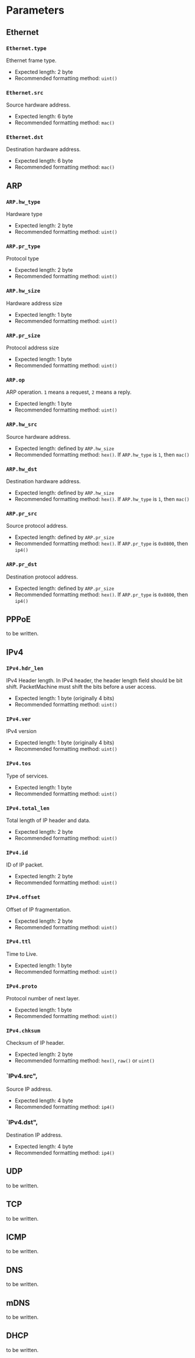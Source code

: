 Parameters
===========

Ethernet
-----------

### `Ethernet.type`

Ethernet frame type.

- Expected length: 2 byte
- Recommended formatting method: `uint()`

### `Ethernet.src`

Source hardware address.

- Expected length: 6 byte
- Recommended formatting method: `mac()`

### `Ethernet.dst`

Destination hardware address.

- Expected length: 6 byte
- Recommended formatting method: `mac()`

ARP
-------------

### `ARP.hw_type`

Hardware type

- Expected length: 2 byte
- Recommended formatting method: `uint()`

### `ARP.pr_type`

Protocol type

- Expected length: 2 byte
- Recommended formatting method: `uint()`

### `ARP.hw_size`

Hardware address size

- Expected length: 1 byte
- Recommended formatting method: `uint()`

### `ARP.pr_size`

Protocol address size

- Expected length: 1 byte
- Recommended formatting method: `uint()`


### `ARP.op`

ARP operation. `1` means a request, `2` means a reply.

- Expected length: 1 byte
- Recommended formatting method: `uint()`

### `ARP.hw_src`

Source hardware address.

- Expected length: defined by `ARP.hw_size`
- Recommended formatting method: `hex()`. If `ARP.hw_type` is `1`, then `mac()`

### `ARP.hw_dst`

Destination hardware address.

- Expected length: defined by `ARP.hw_size`
- Recommended formatting method: `hex()`. If `ARP.hw_type` is `1`, then `mac()`

### `ARP.pr_src`

Source protocol address.

- Expected length: defined by `ARP.pr_size`
- Recommended formatting method: `hex()`. If `ARP.pr_type` is `0x0800`, then `ip4()`

### `ARP.pr_dst`

Destination protocol address.

- Expected length: defined by `ARP.pr_size`
- Recommended formatting method: `hex()`. If `ARP.pr_type` is `0x0800`, then `ip4()`

PPPoE
---------

to be written.

IPv4
---------

### `IPv4.hdr_len`

IPv4 Header length. In IPv4 header, the header length field should be bit shift. PacketMachine must shift the bits before a user access.

- Expected length: 1 byte (originally 4 bits)
- Recommended formatting method: `uint()`

### `IPv4.ver`

IPv4 version

- Expected length: 1 byte (originally 4 bits)
- Recommended formatting method: `uint()`

### `IPv4.tos`

Type of services.

- Expected length: 1 byte
- Recommended formatting method: `uint()`

### `IPv4.total_len`

Total length of IP header and data.

- Expected length: 2 byte
- Recommended formatting method: `uint()`

### `IPv4.id`

ID of IP packet.

- Expected length: 2 byte
- Recommended formatting method: `uint()`

### `IPv4.offset`

Offset of IP fragmentation.

- Expected length: 2 byte
- Recommended formatting method: `uint()`

### `IPv4.ttl`

Time to Live.

- Expected length: 1 byte
- Recommended formatting method: `uint()`

### `IPv4.proto`

Protocol number of next layer.

- Expected length: 1 byte
- Recommended formatting method: `uint()`

### `IPv4.chksum`

Checksum of IP header.

- Expected length: 2 byte
- Recommended formatting method: `hex()`, `raw()` or `uint()`

### `IPv4.src",

Source IP address.

- Expected length: 4 byte
- Recommended formatting method: `ip4()`

### `IPv4.dst",

Destination IP address.

- Expected length: 4 byte
- Recommended formatting method: `ip4()`


UDP
---------

to be written.

TCP
---------

to be written.

ICMP
---------

to be written.

DNS
---------

to be written.

mDNS
---------

to be written.

DHCP
---------

to be written.


